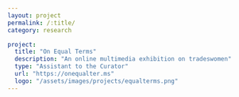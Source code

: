 ```yaml
---
layout: project
permalink: /:title/
category: research

project:
  title: "On Equal Terms"
  description: "An online multimedia exhibition on tradeswomen"
  type: "Assistant to the Curator"
  url: "https://onequalter.ms"
  logo: "/assets/images/projects/equalterms.png"
---
```

